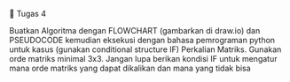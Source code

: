 📘 Tugas 4

Buatkan Algoritma dengan FLOWCHART (gambarkan di draw.io) dan PSEUDOCODE kemudian eksekusi dengan bahasa pemrograman python untuk kasus (gunakan conditional structure IF) Perkalian Matriks. Gunakan orde matriks minimal 3x3. Jangan lupa berikan kondisi IF untuk mengatur mana orde matriks yang dapat dikalikan dan mana yang tidak bisa
